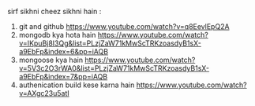 sirf sikhni cheez sikhni hain :

1. git and github https://www.youtube.com/watch?v=q8EevlEpQ2A
2. mongodb kya hota hain https://www.youtube.com/watch?v=IKpuBj8I3Qg&list=PLzjZaW71kMwScTRKzoasdyB1sX-a9EbFp&index=6&pp=iAQB
3. mongoose kya hain https://www.youtube.com/watch?v=5V3c2O3rWA0&list=PLzjZaW71kMwScTRKzoasdyB1sX-a9EbFp&index=7&pp=iAQB
4. authenication build kese karna hain https://www.youtube.com/watch?v=AXgc23u5atI
